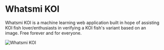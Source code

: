 # Whatsmi KOI #

  Whatsmi KOI is a machine learning web application built in hope of assisting KOI fish lover/enthusiasts in verifying a KOI fish's variant based on an image. Free forever and for everyone.

![Whatsmi KOI](https://i.ibb.co/WGthMdW/readme.png)
